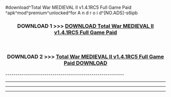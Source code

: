 #download^Total War MEDIEVAL II v1.4.1RC5 Full Game Paid ^apk^mod^premium^unlocked^for A n d r o i d^[NO.ADS]-s6ipb



<div align="center">

<h3>DOWNLOAD 1 >>> <a href="https://runaway1.web.app/?sq=Total War MEDIEVAL II v1.4.1RC5 Full Game Paid ">DOWNLOAD Total War MEDIEVAL II v1.4.1RC5 Full Game Paid </a></h3><br>

<h3>DOWNLOAD 2 >>> <a href="https://runaway1.web.app/?sq=Total War MEDIEVAL II v1.4.1RC5 Full Game Paid ">Total War MEDIEVAL II v1.4.1RC5 Full Game Paid  DOWNLOAD </a></h3>

</div>
----------------------------------------------------------

----------------------------------------------------------

----------------------------------------------------------

----------------------------------------------------------



